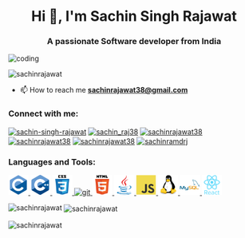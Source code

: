 <h1 align="center">Hi 👋, I'm Sachin Singh Rajawat</h1>
<h3 align="center">A passionate Software developer from India</h3>

<img lign="right" alt="coding" width="400" src="https://camo.githubusercontent.com/4d9f5ecceb711eec6e2018f38a5677dc657c9738d4a65ba3b928c41c0a45b439/68747470733a2f2f6d69726f2e6d656469756d2e636f6d2f6d61782f313336302f302a37513379765349765f7430696f4a2d5a2e676966">

<p align="left"> <img src="https://komarev.com/ghpvc/?username=sachinrajawat&label=Profile%20views&color=0e75b6&style=flat" alt="sachinrajawat" /> </p>

- 📫 How to reach me **sachinrajawat38@gmail.com**

<h3 align="left">Connect with me:</h3>
<p align="left">
<a href="https://linkedin.com/in/sachin-singh-rajawat" target="blank"><img align="center" src="https://raw.githubusercontent.com/rahuldkjain/github-profile-readme-generator/master/src/images/icons/Social/linked-in-alt.svg" alt="sachin-singh-rajawat" height="30" width="40" /></a>
<a href="https://www.codechef.com/users/sachin_raj38" target="blank"><img align="center" src="https://cdn.jsdelivr.net/npm/simple-icons@3.1.0/icons/codechef.svg" alt="sachin_raj38" height="30" width="40" /></a>
<a href="https://www.hackerrank.com/sachinrajawat38" target="blank"><img align="center" src="https://raw.githubusercontent.com/rahuldkjain/github-profile-readme-generator/master/src/images/icons/Social/hackerrank.svg" alt="sachinrajawat38" height="30" width="40" /></a>
<a href="https://codeforces.com/profile/sachinrajawat38" target="blank"><img align="center" src="https://raw.githubusercontent.com/rahuldkjain/github-profile-readme-generator/master/src/images/icons/Social/codeforces.svg" alt="sachinrajawat38" height="30" width="40" /></a>
<a href="https://www.leetcode.com/sachinrajawat38" target="blank"><img align="center" src="https://raw.githubusercontent.com/rahuldkjain/github-profile-readme-generator/master/src/images/icons/Social/leet-code.svg" alt="sachinrajawat38" height="30" width="40" /></a>
<a href="https://auth.geeksforgeeks.org/user/sachinramdrj" target="blank"><img align="center" src="https://raw.githubusercontent.com/rahuldkjain/github-profile-readme-generator/master/src/images/icons/Social/geeks-for-geeks.svg" alt="sachinramdrj" height="30" width="40" /></a>
</p>

<h3 align="left">Languages and Tools:</h3>
<p align="left"> <a href="https://www.cprogramming.com/" target="_blank" rel="noreferrer"> <img src="https://raw.githubusercontent.com/devicons/devicon/master/icons/c/c-original.svg" alt="c" width="40" height="40"/> </a> <a href="https://www.w3schools.com/cpp/" target="_blank" rel="noreferrer"> <img src="https://raw.githubusercontent.com/devicons/devicon/master/icons/cplusplus/cplusplus-original.svg" alt="cplusplus" width="40" height="40"/> </a> <a href="https://www.w3schools.com/css/" target="_blank" rel="noreferrer"> <img src="https://raw.githubusercontent.com/devicons/devicon/master/icons/css3/css3-original-wordmark.svg" alt="css3" width="40" height="40"/> </a> <a href="https://git-scm.com/" target="_blank" rel="noreferrer"> <img src="https://www.vectorlogo.zone/logos/git-scm/git-scm-icon.svg" alt="git" width="40" height="40"/> </a> <a href="https://www.w3.org/html/" target="_blank" rel="noreferrer"> <img src="https://raw.githubusercontent.com/devicons/devicon/master/icons/html5/html5-original-wordmark.svg" alt="html5" width="40" height="40"/> </a> <a href="https://www.java.com" target="_blank" rel="noreferrer"> <img src="https://raw.githubusercontent.com/devicons/devicon/master/icons/java/java-original.svg" alt="java" width="40" height="40"/> </a> <a href="https://developer.mozilla.org/en-US/docs/Web/JavaScript" target="_blank" rel="noreferrer"> <img src="https://raw.githubusercontent.com/devicons/devicon/master/icons/javascript/javascript-original.svg" alt="javascript" width="40" height="40"/> </a> <a href="https://www.linux.org/" target="_blank" rel="noreferrer"> <img src="https://raw.githubusercontent.com/devicons/devicon/master/icons/linux/linux-original.svg" alt="linux" width="40" height="40"/> </a> <a href="https://www.mysql.com/" target="_blank" rel="noreferrer"> <img src="https://raw.githubusercontent.com/devicons/devicon/master/icons/mysql/mysql-original-wordmark.svg" alt="mysql" width="40" height="40"/> </a> <a href="https://reactjs.org/" target="_blank" rel="noreferrer"> <img src="https://raw.githubusercontent.com/devicons/devicon/master/icons/react/react-original-wordmark.svg" alt="react" width="40" height="40"/> </a> </p>

<p><img align="left" src="https://github-readme-stats.vercel.app/api/top-langs?username=sachinrajawat&show_icons=true&locale=en&layout=compact" alt="sachinrajawat" /></p>

<p>&nbsp;<img align="center" src="https://github-readme-stats.vercel.app/api?username=sachinrajawat&show_icons=true&locale=en" alt="sachinrajawat" /></p>

<p><img align="center" src="https://github-readme-streak-stats.herokuapp.com/?user=sachinrajawat&" alt="sachinrajawat" /></p>
